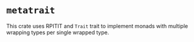 # `metatrait`

This crate uses RPITIT and `Trait` trait to implement monads with multiple wrapping types per
single wrapped type.
